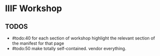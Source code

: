 # IIIF Workshop

## TODOS

- #todo:40 for each section of workshop highlight the relevant section of the manifest for that page
- #todo:50 make totally self-contained. vendor everything.
